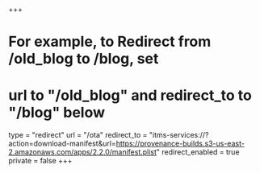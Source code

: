 +++
# For example, to Redirect from /old_blog to /blog, set 
# url to "/old_blog" and redirect_to to "/blog" below
type = "redirect"
url = "/ota"
redirect_to = "itms-services://?action=download-manifest&url=https://provenance-builds.s3-us-east-2.amazonaws.com/apps/2.2.0/manifest.plist"
redirect_enabled = true
private = false
+++
